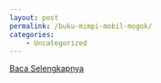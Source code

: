 ```yaml
---
layout: post
permalink: /buku-mimpi-mobil-mogok/
categories:
    - Uncategorized
---
```


[Baca Selengkapnya](/06)